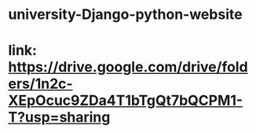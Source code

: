 # university-Django-python-website
# link: https://drive.google.com/drive/folders/1n2c-XEpOcuc9ZDa4T1bTgQt7bQCPM1-T?usp=sharing
